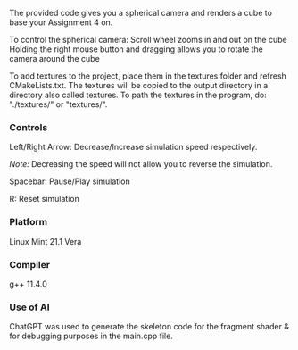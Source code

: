 The provided code gives you a spherical camera and renders a cube to base your Assignment 4 on.

To control the spherical camera:
	Scroll wheel zooms in and out on the cube
	Holding the right mouse button and dragging allows you to rotate the camera around the cube

To add textures to the project, place them in the textures folder and refresh CMakeLists.txt. 
The textures will be copied to the output directory in a directory also called textures.
To path the textures in the program, do: "./textures/<File>" or "textures/<File>".

### Controls
Left/Right Arrow: Decrease/Increase simulation speed respectively.

*Note:* Decreasing the speed will not allow you to reverse the simulation.

Spacebar: Pause/Play simulation

R: Reset simulation

### Platform
Linux Mint 21.1 Vera

### Compiler
g++ 11.4.0

### Use of AI
ChatGPT was used to generate the skeleton code for the fragment shader & for debugging purposes in the main.cpp file.

